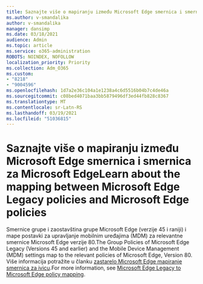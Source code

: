 ```yaml
---
title: Saznajte više o mapiranju između Microsoft Edge smernica i smernica za Microsoft Edge
ms.author: v-smandalika
author: v-smandalika
manager: dansimp
ms.date: 03/18/2021
audience: Admin
ms.topic: article
ms.service: o365-administration
ROBOTS: NOINDEX, NOFOLLOW
localization_priority: Priority
ms.collection: Adm_O365
ms.custom:
- "8218"
- "9004596"
ms.openlocfilehash: 1d7a2e36c104a1e1238a4c6d5516b04b7c4de46a
ms.sourcegitcommit: c08bed4071baa3bb5879496df3ed44fb828c8367
ms.translationtype: MT
ms.contentlocale: sr-Latn-RS
ms.lasthandoff: 03/19/2021
ms.locfileid: "51036815"
---
```

# <a name="learn-about--the-mapping-between-microsoft-edge-legacy-policies-and-microsoft-edge-policies"></a><span data-ttu-id="b2914-102">Saznajte više o mapiranju između Microsoft Edge smernica i smernica za Microsoft Edge</span><span class="sxs-lookup"><span data-stu-id="b2914-102">Learn about  the mapping between Microsoft Edge Legacy policies and Microsoft Edge policies</span></span>

<span data-ttu-id="b2914-103">Smernice grupe i zaostavština grupe Microsoft Edge (verzije 45 i raniji) i mape postavki za upravljanje mobilnim uređajima (MDM) za relevantne smernice Microsoft Edge verzije 80.</span><span class="sxs-lookup"><span data-stu-id="b2914-103">The Group Policies of Microsoft Edge Legacy (Versions 45 and earlier) and the Mobile Device Management (MDM) settings map to the relevant policies of Microsoft Edge, Version 80.</span></span> <span data-ttu-id="b2914-104">Više informacija potražite u članku [zastarelo Microsoft Edge mapiranje smernica za ivicu](https://docs.microsoft.com/deployedge/microsoft-edge-policy-map-legacy-to-newedge).</span><span class="sxs-lookup"><span data-stu-id="b2914-104">For more information, see [Microsoft Edge Legacy to Microsoft Edge policy mapping](https://docs.microsoft.com/deployedge/microsoft-edge-policy-map-legacy-to-newedge).</span></span>